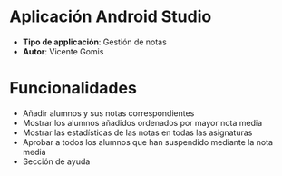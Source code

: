 # Aplicación Android Studio
- **Tipo de applicación**: Gestión de notas
- **Autor**: Vicente Gomis

# Funcionalidades
- Añadir alumnos y sus notas correspondientes
- Mostrar los alumnos añadidos ordenados por mayor nota media
- Mostrar las estadísticas de las notas en todas las asignaturas
- Aprobar a todos los alumnos que han suspendido mediante la nota media
- Sección de ayuda

 
